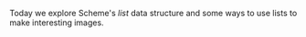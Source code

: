 Today we explore Scheme's <em>list</em> data structure and some ways
to use lists to make interesting images.
